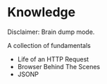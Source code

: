 Knowledge
=========

Disclaimer: Brain dump mode.

A collection of fundamentals

- Life of an HTTP Request
- Browser Behind The Scenes
- JSONP
